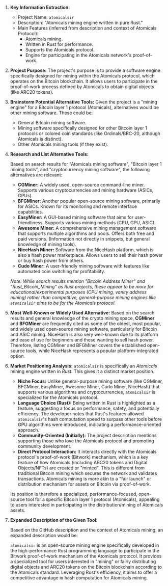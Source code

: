 1.  **Key Information Extraction:**
    *   Project Name: `atomicalsir`
    *   Description: "Atomicals mining engine written in pure Rust."
    *   Main Features (inferred from description and context of Atomicals Protocol):
        *   Atomicals mining.
        *   Written in Rust for performance.
        *   Supports the Atomicals protocol.
        *   Engine for participating in the Atomicals network's proof-of-work.

2.  **Project Purpose:**
    The project's purpose is to provide a software engine specifically designed for mining within the Atomicals protocol, which operates on the Bitcoin blockchain. It allows users to participate in the proof-of-work process defined by Atomicals to obtain digital objects (like ARC20 tokens).

3.  **Brainstorm Potential Alternative Tools:**
    Given the project is a "mining engine" for a Bitcoin layer 1 protocol (Atomicals), alternatives would be other mining software. These could be:
    *   General Bitcoin mining software.
    *   Mining software specifically designed for other Bitcoin layer 1 protocols or colored coin standards (like Ordinals/BRC-20, although Atomicals is distinct).
    *   Other Atomicals mining tools (if they exist).

4.  **Research and List Alternative Tools:**

    Based on search results for "Atomicals mining software", "Bitcoin layer 1 mining tools", and "cryptocurrency mining software", the following alternatives are relevant:

    *   **CGMiner:** A widely used, open-source command-line miner. Supports various cryptocurrencies and mining hardware (ASICs, GPUs).
    *   **BFGMiner:** Another popular open-source mining software, primarily for ASICs. Known for its monitoring and remote interface capabilities.
    *   **EasyMiner:** A GUI-based mining software that aims for user-friendliness. Supports various mining methods (CPU, GPU, ASIC).
    *   **Awesome Miner:** A comprehensive mining management software that supports multiple algorithms and pools. Offers both free and paid versions. (Information not directly in snippets, but general knowledge of mining tools).
    *   **NiceHash Miner:** Software from the NiceHash platform, which is also a hash power marketplace. Allows users to sell their hash power or buy hash power from others.
    *   **Cudo Miner:** A user-friendly mining software with features like automated coin switching for profitability.

    *Note: While search results mention "Bitcoin Address Miner" and "Rust_Bitcoin_Mining" as Rust projects, these appear to be more for educational/experimental purposes (CPU mining, vanity address mining) rather than competitive, general-purpose mining engines like `atomicalsir` aims to be for the Atomicals protocol.*

5.  **Most Well-Known or Widely Used Alternative:**
    Based on the search results and general knowledge of the crypto mining space, **CGMiner** and **BFGMiner** are frequently cited as some of the oldest, most popular, and widely used open-source mining software, particularly for Bitcoin and ASIC mining. NiceHash is also very well-known due to its platform and ease of use for beginners and those wanting to sell hash power. Therefore, listing CGMiner and BFGMiner covers the established open-source tools, while NiceHash represents a popular platform-integrated option.

6.  **Market Positioning Analysis:**
    `atomicalsir` is specifically an *Atomicals* mining engine written in *Rust*. This gives it a distinct market position.
    *   **Niche Focus:** Unlike general-purpose mining software (like CGMiner, BFGMiner, EasyMiner, Awesome Miner, Cudo Miner, NiceHash) that supports various algorithms and cryptocurrencies, `atomicalsir` is specialized for the Atomicals protocol.
    *   **Language Choice (Rust):** Being written in Rust is highlighted as a feature, suggesting a focus on performance, safety, and potentially efficiency. The developer notes that Rust's features allowed `atomicalsir`'s hash computation speed to surpass other tools before GPU algorithms were introduced, indicating a performance-oriented approach.
    *   **Community-Oriented (Initially):** The project description mentions supporting those who love the Atomicals protocol and promoting community development.
    *   **Direct Protocol Interaction:** It interacts directly with the Atomicals protocol's proof-of-work (Bitwork) mechanism, which is a key feature of how Atomicals (including ARC20 tokens and Digital Objects/NFTs) are created or "minted". This is different from traditional Bitcoin mining which secures the network and validates transactions. Atomicals mining is more akin to a "fair launch" or distribution mechanism for assets on Bitcoin via proof-of-work.

    Its position is therefore a specialized, performance-focused, open-source tool for a specific Bitcoin layer 1 protocol (Atomicals), appealing to users interested in participating in the distribution/mining of Atomicals assets.

7.  **Expanded Description of the Given Tool:**

    Based on the GitHub description and the context of Atomicals mining, an expanded description would be:

    `atomicalsir` is an open-source mining engine specifically developed in the high-performance Rust programming language to participate in the Bitwork proof-of-work mechanism of the Atomicals protocol. It provides a specialized tool for users interested in "mining" or fairly distributing digital objects and ARC20 tokens on the Bitcoin blockchain according to the Atomicals standard. Leveraging Rust's efficiency, it aims to offer a competitive advantage in hash computation for Atomicals mining.